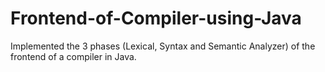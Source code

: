 # Frontend-of-Compiler-using-Java
Implemented the 3 phases (Lexical, Syntax and Semantic Analyzer) of the frontend of a compiler in Java.
